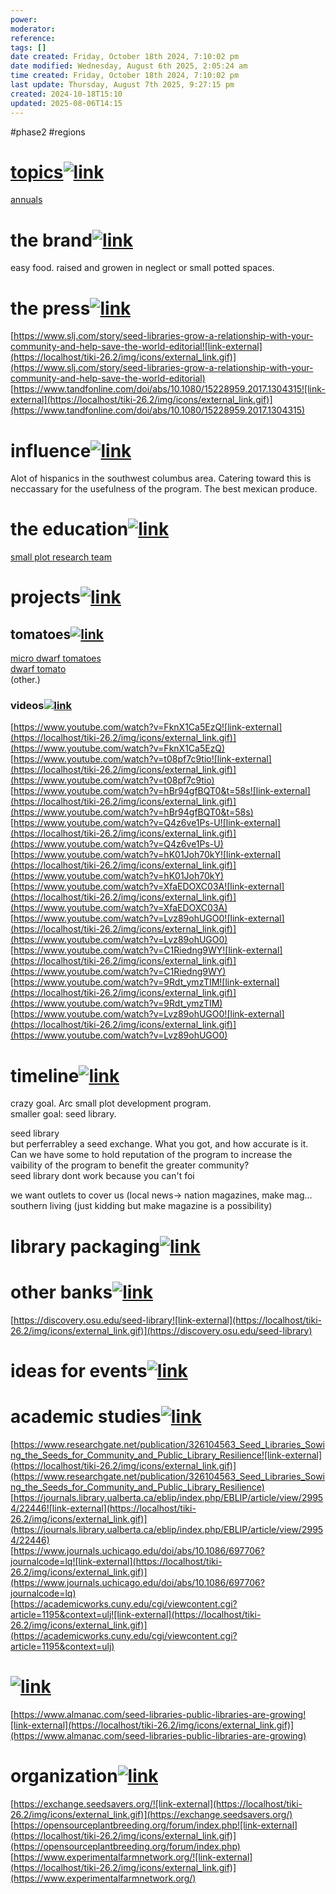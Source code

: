 ```yaml
---
power: 
moderator: 
reference: 
tags: []
date created: Friday, October 18th 2024, 7:10:02 pm
date modified: Wednesday, August 6th 2025, 2:05:24 am
time created: Friday, October 18th 2024, 7:10:02 pm
last update: Thursday, August 7th 2025, 9:27:15 pm
created: 2024-10-18T15:10
updated: 2025-08-06T14:15
---
```

#phase2 #regions 
# [topics](https://localhost/tiki-26.2/tiki-editpage.php?page=topics "Create page: topics")[![link](https://localhost/tiki-26.2/img/icons/link.png)](https://localhost/tiki-26.2/tiki-index.php?page=Southwest-page#topics)

[annuals](https://localhost/tiki-26.2/tiki-editpage.php?page=annuals)

# the brand[![link](https://localhost/tiki-26.2/img/icons/link.png)](https://localhost/tiki-26.2/tiki-index.php?page=Southwest-page#the_brand)

easy food. raised and growen in neglect or small potted spaces.

# the press[![link](https://localhost/tiki-26.2/img/icons/link.png)](https://localhost/tiki-26.2/tiki-index.php?page=Southwest-page#the_press)

[https://www.slj.com/story/seed-libraries-grow-a-relationship-with-your-community-and-help-save-the-world-editorial![link-external](https://localhost/tiki-26.2/img/icons/external_link.gif)](https://www.slj.com/story/seed-libraries-grow-a-relationship-with-your-community-and-help-save-the-world-editorial)  
[https://www.tandfonline.com/doi/abs/10.1080/15228959.2017.1304315![link-external](https://localhost/tiki-26.2/img/icons/external_link.gif)](https://www.tandfonline.com/doi/abs/10.1080/15228959.2017.1304315)

# influence[![link](https://localhost/tiki-26.2/img/icons/link.png)](https://localhost/tiki-26.2/tiki-index.php?page=Southwest-page#influence)

Alot of hispanics in the southwest columbus area. Catering toward this is neccassary for the usefulness of the program. The best mexican produce.

# the education[![link](https://localhost/tiki-26.2/img/icons/link.png)](https://localhost/tiki-26.2/tiki-index.php?page=Southwest-page#the_education)

[small plot research team](https://localhost/tiki-26.2/tiki-index.php?page=small-plot-research-team "small plot research team")

# projects[![link](https://localhost/tiki-26.2/img/icons/link.png)](https://localhost/tiki-26.2/tiki-index.php?page=Southwest-page#projects)

## tomatoes[![link](https://localhost/tiki-26.2/img/icons/link.png)](https://localhost/tiki-26.2/tiki-index.php?page=Southwest-page#tomatoes)

[micro dwarf tomatoes](https://localhost/tiki-26.2/tiki-editpage.php?page=micro+dwarf+tomatoes)  
[dwarf tomato](https://localhost/tiki-26.2/tiki-editpage.php?page=dwarf+tomato)  
(other.)

### videos[![link](https://localhost/tiki-26.2/img/icons/link.png)](https://localhost/tiki-26.2/tiki-index.php?page=Southwest-page#videos)

[https://www.youtube.com/watch?v=FknX1Ca5EzQ![link-external](https://localhost/tiki-26.2/img/icons/external_link.gif)](https://www.youtube.com/watch?v=FknX1Ca5EzQ)  
[https://www.youtube.com/watch?v=t08pf7c9tio![link-external](https://localhost/tiki-26.2/img/icons/external_link.gif)](https://www.youtube.com/watch?v=t08pf7c9tio)  
[https://www.youtube.com/watch?v=hBr94gfBQT0&t=58s![link-external](https://localhost/tiki-26.2/img/icons/external_link.gif)](https://www.youtube.com/watch?v=hBr94gfBQT0&t=58s)  
[https://www.youtube.com/watch?v=Q4z6ve1Ps-U![link-external](https://localhost/tiki-26.2/img/icons/external_link.gif)](https://www.youtube.com/watch?v=Q4z6ve1Ps-U)  
[https://www.youtube.com/watch?v=hK01Joh70kY![link-external](https://localhost/tiki-26.2/img/icons/external_link.gif)](https://www.youtube.com/watch?v=hK01Joh70kY)  
[https://www.youtube.com/watch?v=XfaEDOXC03A![link-external](https://localhost/tiki-26.2/img/icons/external_link.gif)](https://www.youtube.com/watch?v=XfaEDOXC03A)  
[https://www.youtube.com/watch?v=Lvz89ohUGO0![link-external](https://localhost/tiki-26.2/img/icons/external_link.gif)](https://www.youtube.com/watch?v=Lvz89ohUGO0)  
[https://www.youtube.com/watch?v=C1Riedng9WY![link-external](https://localhost/tiki-26.2/img/icons/external_link.gif)](https://www.youtube.com/watch?v=C1Riedng9WY)  
[https://www.youtube.com/watch?v=9Rdt_ymzTIM![link-external](https://localhost/tiki-26.2/img/icons/external_link.gif)](https://www.youtube.com/watch?v=9Rdt_ymzTIM)  
[https://www.youtube.com/watch?v=Lvz89ohUGO0![link-external](https://localhost/tiki-26.2/img/icons/external_link.gif)](https://www.youtube.com/watch?v=Lvz89ohUGO0)

# timeline[![link](https://localhost/tiki-26.2/img/icons/link.png)](https://localhost/tiki-26.2/tiki-index.php?page=Southwest-page#timeline)

crazy goal. Arc small plot development program.  
smaller goal: seed library.

seed library  
but perferrabley a seed exchange. What you got, and how accurate is it. Can we have some to hold reputation of the program to increase the vaibility of the program to benefit the greater community?  
seed library dont work because you can't foi

we want outlets to cover us (local news-> nation magazines, make mag... southern living (just kidding but make magazine is a possibility)

# library packaging[![link](https://localhost/tiki-26.2/img/icons/link.png)](https://localhost/tiki-26.2/tiki-index.php?page=Southwest-page#library_packaging)

# other banks[![link](https://localhost/tiki-26.2/img/icons/link.png)](https://localhost/tiki-26.2/tiki-index.php?page=Southwest-page#other_banks)

[https://discovery.osu.edu/seed-library![link-external](https://localhost/tiki-26.2/img/icons/external_link.gif)](https://discovery.osu.edu/seed-library)

# ideas for events[![link](https://localhost/tiki-26.2/img/icons/link.png)](https://localhost/tiki-26.2/tiki-index.php?page=Southwest-page#ideas_for_events)

# academic studies[![link](https://localhost/tiki-26.2/img/icons/link.png)](https://localhost/tiki-26.2/tiki-index.php?page=Southwest-page#academic_studies)

[https://www.researchgate.net/publication/326104563_Seed_Libraries_Sowing_the_Seeds_for_Community_and_Public_Library_Resilience![link-external](https://localhost/tiki-26.2/img/icons/external_link.gif)](https://www.researchgate.net/publication/326104563_Seed_Libraries_Sowing_the_Seeds_for_Community_and_Public_Library_Resilience)  
[https://journals.library.ualberta.ca/eblip/index.php/EBLIP/article/view/29954/22446![link-external](https://localhost/tiki-26.2/img/icons/external_link.gif)](https://journals.library.ualberta.ca/eblip/index.php/EBLIP/article/view/29954/22446)  
[https://www.journals.uchicago.edu/doi/abs/10.1086/697706?journalcode=lq![link-external](https://localhost/tiki-26.2/img/icons/external_link.gif)](https://www.journals.uchicago.edu/doi/abs/10.1086/697706?journalcode=lq)  
[https://academicworks.cuny.edu/cgi/viewcontent.cgi?article=1195&context=ulj![link-external](https://localhost/tiki-26.2/img/icons/external_link.gif)](https://academicworks.cuny.edu/cgi/viewcontent.cgi?article=1195&context=ulj)

# [![link](https://localhost/tiki-26.2/img/icons/link.png)](https://localhost/tiki-26.2/tiki-index.php?page=Southwest-page#ad41d8cd98f00b204e9800998ecf8427e)

[https://www.almanac.com/seed-libraries-public-libraries-are-growing![link-external](https://localhost/tiki-26.2/img/icons/external_link.gif)](https://www.almanac.com/seed-libraries-public-libraries-are-growing)

# organization[![link](https://localhost/tiki-26.2/img/icons/link.png)](https://localhost/tiki-26.2/tiki-index.php?page=Southwest-page#organization)

[https://exchange.seedsavers.org/![link-external](https://localhost/tiki-26.2/img/icons/external_link.gif)](https://exchange.seedsavers.org/)  
[https://opensourceplantbreeding.org/forum/index.php![link-external](https://localhost/tiki-26.2/img/icons/external_link.gif)](https://opensourceplantbreeding.org/forum/index.php)  
[https://www.experimentalfarmnetwork.org/![link-external](https://localhost/tiki-26.2/img/icons/external_link.gif)](https://www.experimentalfarmnetwork.org/)